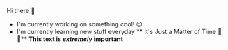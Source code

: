 Hi there 👋
* I'm currently working on something cool! 😉
* I'm currently learning new stuff everyday 
** It's Just a Matter of Time  🤏🤌**
**This text is _extremely_ important**
